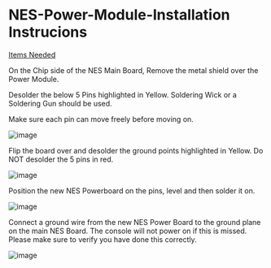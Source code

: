 # NES-Power-Module-Installation Instrucions

<ins>Items Needed</ins> 

On the Chip side of the NES Main Board, Remove the metal shield over the Power Module.

Desolder the below 5 Pins highlighted in Yellow.  Soldering Wick or a Soldering Gun should be used.

Make sure each pin can move freely before moving on.

![image](https://user-images.githubusercontent.com/70423454/179365288-df28e6d7-2bf9-40c6-be32-d42333c60d89.png)



Flip the board over and desolder the ground points highlighted in Yellow.  Do NOT desolder the 5 pins in red.

![image](https://user-images.githubusercontent.com/70423454/179365236-274d3eb5-2d6a-498c-834b-30d47d30f796.png)



Position the new NES Powerboard on the pins, level and then solder it on.

![image](https://user-images.githubusercontent.com/70423454/179365084-cbc2710f-7526-4f7e-9ab1-cdfcf5b4c739.png)



Connect a ground wire from the new NES Power Board to the ground plane on the main NES Board.
The console will not power on if this is missed.  Please make sure to verify you have done this correctly.

![image](https://user-images.githubusercontent.com/70423454/179365089-8b0a5358-f2ac-4f93-b508-0109dd2eef19.png)
